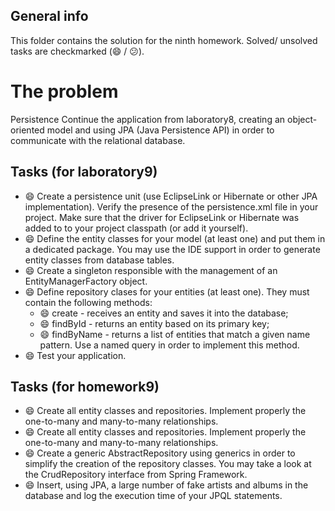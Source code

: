 ## General info
This folder contains the solution for the ninth homework. Solved/ unsolved tasks are checkmarked (:smile: / :confused:).

# The problem

Persistence
Continue the application from laboratory8, creating an object-oriented model and using JPA (Java Persistence API) in order to communicate with the relational database.

## Tasks (for laboratory9)
  * :smile: Create a persistence unit (use EclipseLink or Hibernate or other JPA implementation).
Verify the presence of the persistence.xml file in your project. Make sure that the driver for EclipseLink or Hibernate was added to to your project classpath (or add it yourself).
  * :smile: Define the entity classes for your model (at least one) and put them in a dedicated package. You may use the IDE support in order to generate entity classes from database tables.
  * :smile: Create a singleton responsible with the management of an EntityManagerFactory object.
  * :smile: Define repository clases for your entities (at least one). They must contain the following methods:
    * :smile: create - receives an entity and saves it into the database;
    * :smile: findById - returns an entity based on its primary key;
    * :smile: findByName - returns a list of entities that match a given name pattern. Use a named query in order to implement this method.
  * :smile: Test your application.

## Tasks (for homework9)
  * :smile: Create all entity classes and repositories. Implement properly the one-to-many and many-to-many relationships.
  * :smile: Create all entity classes and repositories. Implement properly the one-to-many and many-to-many relationships.
  * :smile: Create a generic AbstractRepository using generics in order to simplify the creation of the repository classes. You may take a look at the CrudRepository interface from Spring Framework.
  * :smile: Insert, using JPA, a large number of fake artists and albums in the database and log the execution time of your JPQL statements.
